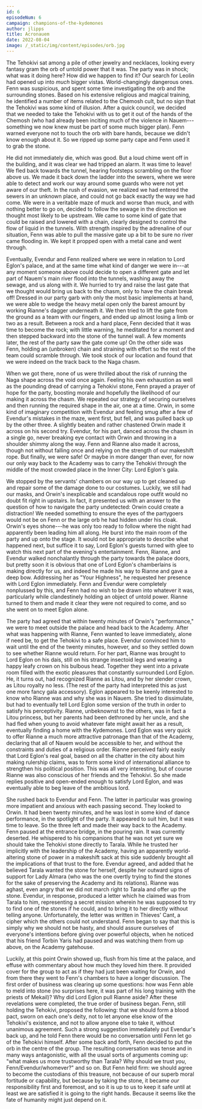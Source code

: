 ```yaml
---
id: 6
episodeNum: 6
campaign: champions-of-the-kydemones
author: jlipps
title: Acronauem
date: 2022-08-04
image: /_static/img/content/episodes/orb.jpg
---
```


The Tehokivi sat among a pile of other jewelry and necklaces, looking every fantasy gram the orb of untold power that it was. The party was in shock; what was it doing here? How did we happen to find it? Our search for Leolin had opened up into _much_ bigger vistas. World-changingly dangerous ones. Fenn was suspicious, and spent some time investigating the orb and the surrounding stones. Based on his extensive religious and magical training, he identified a number of items related to the Chemosh cult, but no sign that the Tehokivi was some kind of illusion. After a quick council, we decided that we needed to take the Tehokivi with us to get it out of the hands of the Chemosh (who had already been inciting much of the violence in Nauem---something we now knew must be part of some much bigger plan). Fenn warned everyone not to touch the orb with bare hands, because we didn't know enough about it. So we ripped up some party cape and Fenn used it to grab the stone.

He did not immediately die, which was good. But a loud chime went off in the building, and it was clear we had tripped an alarm. It was time to leave! We fled back towards the tunnel, hearing footsteps scrambling on the floor above us. We made it back down the ladder into the sewers, where we were able to detect and work our way around some guards who were not yet aware of our theft. In the rush of evasion, we realized we had entered the sewers in an unknown place, and could not go back exactly the way we had come. We were in a veritable maze of muck and worse than muck, and with nothing better to go on, decided to follow the sewage in the direction we thought most likely to be upstream. We came to some kind of gate that could be raised and lowered with a chain, clearly designed to control the flow of liquid in the tunnels. With strength inspired by the adrenaline of our situation, Fenn was able to pull the massive gate up a bit to be sure no river came flooding in. We kept it propped open with a metal cane and went through.

Eventually, Evendur and Fenn realized where we were in relation to Lord Eglon's palace, and at the same time what kind of danger we were in---at any moment someone above could decide to open a different gate and let part of Nauem's main river flood into the tunnels, washing away the sewage, and us along with it. We hurried to try and raise the last gate that we thought would bring us back to the chasm, only to have the chain break off! Dressed in our party garb with only the most basic implements at hand, we were able to wedge the heavy metal open only the barest amount by working Rianne's dagger underneath it. We then tried to lift the gate from the ground as a team with our fingers, and ended up almost losing a limb or two as a result. Between a rock and a hard place, Fenn decided that it was time to become the rock; with little warning, he meditated for a moment and then stepped backward into the stone of the tunnel wall. A few moments later, the rest of the party saw the gate come up! On the other side was Fenn, holding an (unbroken) chain and straining with effort so the rest of the team could scramble through. We took stock of our location and found that we were indeed on the track back to the Naga chasm.

When we got there, none of us were thrilled about the risk of running the Naga shape across the void once again. Feeling his own exhaustion as well as the pounding dread of carrying a Tehokivi stone, Fenn prayed a prayer of hope for the party, boosting morale and hopefully the likelihood of our making it across the chasm. We repeated our strategy of securing ourselves and then running the required shape in the air, one at a time. Orwin, in some kind of imaginary competition with Evendur and feeling smug after a few of Evendur's mistakes in the maze, went first, but fell, and was pulled back up by the other three. A slightly beaten and rather chastened Orwin made it across on his second try. Evendur, for his part, danced across the chasm in a single go, never breaking eye contact with Orwin and throwing in a shoulder shimmy along the way. Fenn and Rianne also made it across, though not without falling once and relying on the strength of our makeshift rope. But finally, we were safe! Or maybe in more danger than ever, for now our only way back to the Academy was to carry the Tehokivi through the middle of the most crowded place in the Inner City: Lord Eglon's gala.

We stopped by the servants' chambers on our way up to get cleaned up and repair some of the damage done to our costumes. Luckily, we still had our masks, and Orwin's inexplicable and scandalous rope outfit would no doubt fit right in upstairs. In fact, it presented us with an answer to the question of how to navigate the party undetected: Orwin could create a distraction! We needed something to ensure the eyes of the partygoers would not be on Fenn or the large orb he had hidden under his cloak. Orwin's eyes shone---he was only too ready to follow where the night had apparently been leading him all along. He burst into the main room of the party and up onto the stage. It would not be appropriate to describe what happened next, but suffice it to say, Lord Eglon's guests turned with glee to watch this next part of the evening's entertainment. Fenn, Rianne, and Evendur walked nonchalantly through the party towards the palace doors, but pretty soon it is obvious that one of Lord Eglon's chamberlains is making directly for us, and indeed he made his way to Rianne and gave a deep bow. Addressing her as "Your Highness", he requested her presence with Lord Eglon immediately. Fenn and Evendur were completely nonplussed by this, and Fenn had no wish to be drawn into whatever it was, particularly while clandestinely holding an object of untold power. Rianne turned to them and made it clear they were not required to come, and so she went on to meet Eglon alone.

The party had agreed that within twenty minutes of Orwin's "performance," we were to meet outside the palace and head back to the Academy. After what was happening with Rianne, Fenn wanted to leave immediately, alone if need be, to get the Tehokivi to a safe place. Evendur convinced him to wait until the end of the twenty minutes, however, and so they settled down to see whether Rianne would return. For her part, Rianne was brought to Lord Eglon on his dais, still on his strange insectoid legs and wearing a happy leafy crown on his bulbous head. Together they went into a private room filled with the exotic pleasures that constantly surrounded Lord Eglon. He, it turns out, had recognized Rianne as Litou, and by her slender crown, as Litou royalty no less. (The rest of the party had interpreted this as just one more fancy gala accessory). Eglon appeared to be keenly interested to know who Rianne was and why she was in Nauem. She tried to dissimulate, but had to eventually tell Lord Eglon some version of the truth in order to satisfy his perceptivity. Rianne, unbeknownst to the others, was in fact a Litou princess, but her parents had been dethroned by her uncle, and she had fled when young to avoid whatever fate might await her as a result, eventually finding a home with the Kydemones. Lord Eglon was very quick to offer Rianne a much more attractive patronage than that of the Academy, declaring that all of Nauem would be accessible to her, and without the constraints and duties of a religious order. Rianne perceived fairly easily that Lord Eglon's real goal, based on all the chatter in the city about him making rulership claims, was to form some kind of international alliance to strengthen his political position. This was all very interesting, but of course Rianne was also conscious of her friends and the Tehokivi. So she made replies positive and open-ended enough to satisfy Lord Eglon, and was eventually able to beg leave of the ambitious lord.

She rushed back to Evendur and Fenn. The latter in particular was growing more impatient and anxious with each passing second. They looked to Orwin. It had been twenty minutes, and he was lost in some kind of dance performance, in the spotlight of the party. It appeared to suit him, but it was time to leave. So the three left and made their way back to the Academy. Fenn paused at the entrance bridge, in the pouring rain. It was currently deserted. He whispered to his companions that he was not yet sure we should take the Tehokivi stone directly to Tarala. While he trusted her implicitly with the leadership of the Academy, having an apparently world-altering stone of power in a makeshift sack at this side suddenly brought all the implications of that trust to the fore. Evendur agreed, and added that he believed Tarala wanted the stone for herself, despite her outward signs of support for Lady Almara (who was the one overtly trying to find the stones for the sake of preserving the Academy and its relations). Rianne was aghast, even angry that we did not march right to Tarala and offer up the stone. Evendur, in response, produced a letter which he claimed was from Tarala to him, representing a secret mission wherein he was supposed to try to find one of the stones if he could, and to bring it to her directly without telling anyone. Unfortunately, the letter was written in Thieves' Cant, a cipher which the others could not understand. Fenn began to say that this is simply why we should not be hasty, and should assure ourselves of everyone's intentions before giving over powerful objects, when he noticed that his friend Torbin Yaris had paused and was watching them from up above, on the Academy gatehouse.

Luckily, at this point Orwin showed up, flush from his time at the palace, and effuse with commentary about how much they loved him there. It provided cover for the group to act as if they had just been waiting for Orwin, and from there they went to Fenn's chambers to have a longer discussion. The first order of business was clearing up some questions: how was Fenn able to meld into stone (no surprises here, it was part of his long training with the priests of Mekail)? Why did Lord Eglon pull Rianne aside? After these revelations were completed, the true order of business began. Fenn, still holding the Tehokivi, proposed the following: that we should form a blood pact, sworn on each one's deity, not to let anyone else know of the Tehokivi's existence, and not to allow anyone else to take it, without unanimous agreement. Such a strong suggestion immediately put Evendur's back up, and he told Fenn there would be no conversation until Fenn let go of the Tehokivi himself. After some back and forth, Fenn decided to put the orb in the centre of the group. The resulting conversation was tense and in many ways antagonistic, with all the usual sorts of arguments coming up: "what makes us more trustworthy than Tarala? Why should we trust _you_, Fenn/Evendur/whomever?" and so on. But Fenn held firm: we should agree to become the custodians of this treasure, not because of our superb moral fortitude or capability, but because by taking the stone, it became _our_ responsibility first and foremost, and so it is up to us to keep it safe until at least we are satisfied it is going to the right hands. Because it seems like the fate of humanity might just depend on it.
